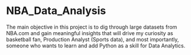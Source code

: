 # NBA_Data_Analysis

The main objective in this project is to dig through large datasets from NBA.com and gain
meaningful insights that will drive my curiosity as basketball fan, Production Analyst (Sports data),
and most importantly, someone who wants to learn and add Python as a skill for Data Analytics.
